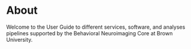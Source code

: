 # About

Welcome to the User Guide to different services, software, and analyses pipelines supported by the Behavioral Neuroimaging Core at Brown University.



